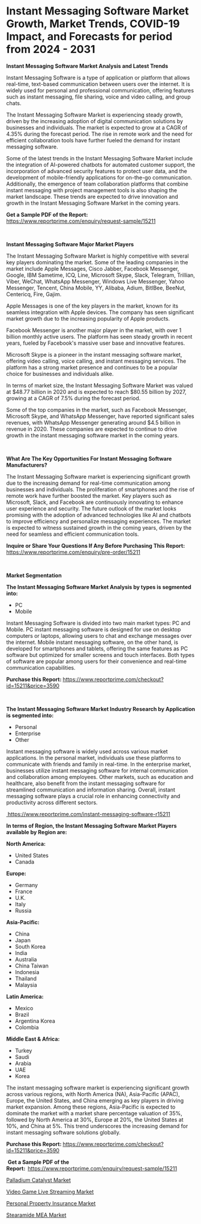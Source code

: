 <p><h1>Instant Messaging Software Market Growth, Market Trends, COVID-19 Impact, and Forecasts for period from 2024 - 2031</h1></p><p><strong>Instant Messaging Software Market Analysis and Latest Trends</strong></p>
<p><p>Instant Messaging Software is a type of application or platform that allows real-time, text-based communication between users over the internet. It is widely used for personal and professional communication, offering features such as instant messaging, file sharing, voice and video calling, and group chats.</p><p>The Instant Messaging Software Market is experiencing steady growth, driven by the increasing adoption of digital communication solutions by businesses and individuals. The market is expected to grow at a CAGR of 4.35% during the forecast period. The rise in remote work and the need for efficient collaboration tools have further fueled the demand for instant messaging software.</p><p>Some of the latest trends in the Instant Messaging Software Market include the integration of AI-powered chatbots for automated customer support, the incorporation of advanced security features to protect user data, and the development of mobile-friendly applications for on-the-go communication. Additionally, the emergence of team collaboration platforms that combine instant messaging with project management tools is also shaping the market landscape. These trends are expected to drive innovation and growth in the Instant Messaging Software Market in the coming years.</p></p>
<p><strong>Get a Sample PDF of the Report:&nbsp;</strong> <a href="https://www.reportprime.com/enquiry/request-sample/15211">https://www.reportprime.com/enquiry/request-sample/15211</a></p>
<p>&nbsp;</p>
<p><strong>Instant Messaging Software Major Market Players</strong></p>
<p><p>The Instant Messaging Software Market is highly competitive with several key players dominating the market. Some of the leading companies in the market include Apple Messages, Cisco Jabber, Facebook Messenger, Google, IBM Sametime, ICQ, Line, Microsoft Skype, Slack, Telegram, Trillian, Viber, WeChat, WhatsApp Messenger, Windows Live Messenger, Yahoo Messenger, Tencent, China Mobile, YY, Alibaba, Adium, BitlBee, BeeNut, Centericq, Fire, Gajim.</p><p>Apple Messages is one of the key players in the market, known for its seamless integration with Apple devices. The company has seen significant market growth due to the increasing popularity of Apple products.</p><p>Facebook Messenger is another major player in the market, with over 1 billion monthly active users. The platform has seen steady growth in recent years, fueled by Facebook's massive user base and innovative features.</p><p>Microsoft Skype is a pioneer in the instant messaging software market, offering video calling, voice calling, and instant messaging services. The platform has a strong market presence and continues to be a popular choice for businesses and individuals alike.</p><p>In terms of market size, the Instant Messaging Software Market was valued at $48.77 billion in 2020 and is expected to reach $80.55 billion by 2027, growing at a CAGR of 7.5% during the forecast period.</p><p>Some of the top companies in the market, such as Facebook Messenger, Microsoft Skype, and WhatsApp Messenger, have reported significant sales revenues, with WhatsApp Messenger generating around $4.5 billion in revenue in 2020. These companies are expected to continue to drive growth in the instant messaging software market in the coming years.</p></p>
<p>&nbsp;</p>
<p><strong>What Are The Key Opportunities For Instant Messaging Software Manufacturers?</strong></p>
<p><p>The Instant Messaging Software market is experiencing significant growth due to the increasing demand for real-time communication among businesses and individuals. The proliferation of smartphones and the rise of remote work have further boosted the market. Key players such as Microsoft, Slack, and Facebook are continuously innovating to enhance user experience and security. The future outlook of the market looks promising with the adoption of advanced technologies like AI and chatbots to improve efficiency and personalize messaging experiences. The market is expected to witness sustained growth in the coming years, driven by the need for seamless and efficient communication tools.</p></p>
<p><strong>Inquire or Share Your Questions If Any Before Purchasing This Report:</strong> <a href="https://www.reportprime.com/enquiry/pre-order/15211">https://www.reportprime.com/enquiry/pre-order/15211</a></p>
<p>&nbsp;</p>
<p><strong>Market Segmentation</strong></p>
<p><strong>The Instant Messaging Software Market Analysis by types is segmented into:</strong></p>
<p><ul><li>PC</li><li>Mobile</li></ul></p>
<p><p>Instant Messaging Software is divided into two main market types: PC and Mobile. PC instant messaging software is designed for use on desktop computers or laptops, allowing users to chat and exchange messages over the internet. Mobile instant messaging software, on the other hand, is developed for smartphones and tablets, offering the same features as PC software but optimized for smaller screens and touch interfaces. Both types of software are popular among users for their convenience and real-time communication capabilities.</p></p>
<p><strong>Purchase this Report:&nbsp;</strong><a href="https://www.reportprime.com/checkout?id=15211&price=3590">https://www.reportprime.com/checkout?id=15211&price=3590</a></p>
<p>&nbsp;</p>
<p><strong>The Instant Messaging Software Market Industry Research by Application is segmented into:</strong></p>
<p><ul><li>Personal</li><li>Enterprise</li><li>Other</li></ul></p>
<p><p>Instant messaging software is widely used across various market applications. In the personal market, individuals use these platforms to communicate with friends and family in real-time. In the enterprise market, businesses utilize instant messaging software for internal communication and collaboration among employees. Other markets, such as education and healthcare, also benefit from the instant messaging software for streamlined communication and information sharing. Overall, instant messaging software plays a crucial role in enhancing connectivity and productivity across different sectors.</p></p>
<p><a href="https://www.reportprime.com/instant-messaging-software-r15211">&nbsp;https://www.reportprime.com/instant-messaging-software-r15211</a></p>
<p><strong>In terms of Region, the Instant Messaging Software Market Players available by Region are:</strong></p>
<p>
    <p> <strong> North America: </strong>
        <ul>
            <li>United States</li>
            <li>Canada</li>
        </ul>
        </p> 
    <p> <strong> Europe: </strong>
        <ul>
            <li>Germany</li>
            <li>France</li>
            <li>U.K.</li>
            <li>Italy</li>
            <li>Russia</li>
        </ul>
        </p> 
    <p> <strong> Asia-Pacific: </strong>
        <ul>
            <li>China</li>
            <li>Japan</li>
            <li>South Korea</li>
            <li>India</li>
            <li>Australia</li>
            <li>China Taiwan</li>
            <li>Indonesia</li>
            <li>Thailand</li>
            <li>Malaysia</li>
        </ul>
        </p> 
    <p> <strong> Latin America: </strong>
        <ul>
            <li>Mexico</li>
            <li>Brazil</li>
            <li>Argentina Korea</li>
            <li>Colombia</li>
        </ul>
        </p> 
    <p> <strong> Middle East & Africa: </strong>
        <ul>
            <li>Turkey</li>
            <li>Saudi</li>
            <li>Arabia</li>
            <li>UAE</li>
            <li>Korea</li>
        </ul>
    </p>
    </p>
<p><p>The instant messaging software market is experiencing significant growth across various regions, with North America (NA), Asia-Pacific (APAC), Europe, the United States, and China emerging as key players in driving market expansion. Among these regions, Asia-Pacific is expected to dominate the market with a market share percentage valuation of 35%, followed by North America at 30%, Europe at 20%, the United States at 10%, and China at 5%. This trend underscores the increasing demand for instant messaging software solutions globally.</p></p>
<p><strong>Purchase this Report: </strong><a href="https://www.reportprime.com/checkout?id=15211&price=3590">https://www.reportprime.com/checkout?id=15211&price=3590</a></p>
<p>&nbsp;<strong>Get a Sample PDF of the Report:&nbsp;&nbsp;</strong><a href="https://www.reportprime.com/enquiry/request-sample/15211">https://www.reportprime.com/enquiry/request-sample/15211</a></p>
<p><strong></strong></p>
<p><p><a href="https://www.linkedin.com/pulse/palladium-catalyst-market-size-share-trends-analysis-report-v7hve">Palladium Catalyst Market</a></p><p><a href="https://github.com/fauzi1101fauzi/Market-Research-Report-List-1/blob/main/video-game-live-streaming-market.md">Video Game Live Streaming Market</a></p><p><a href="https://github.com/isharif044/Market-Research-Report-List-1/blob/main/personal-property-insurance-market.md">Personal Property Insurance Market</a></p><p><a href="https://www.linkedin.com/pulse/stearamide-mea-market-size-segmentation-trends-growth-analysis-xks9c">Stearamide MEA Market</a></p></p>